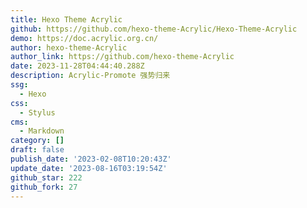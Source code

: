 ```yaml
---
title: Hexo Theme Acrylic
github: https://github.com/hexo-theme-Acrylic/Hexo-Theme-Acrylic
demo: https://doc.acrylic.org.cn/
author: hexo-theme-Acrylic
author_link: https://github.com/hexo-theme-Acrylic
date: 2023-11-28T04:44:40.288Z
description: Acrylic-Promote 强势归来
ssg:
  - Hexo
css:
  - Stylus
cms:
  - Markdown
category: []
draft: false
publish_date: '2023-02-08T10:20:43Z'
update_date: '2023-08-16T03:19:54Z'
github_star: 222
github_fork: 27
---
```

